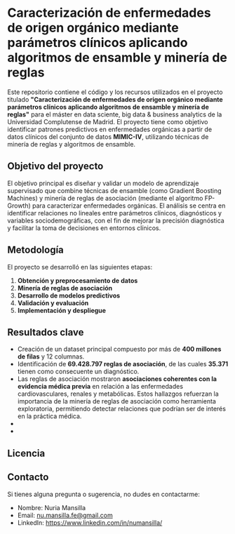 # Caracterización de enfermedades de origen orgánico mediante parámetros clínicos aplicando algoritmos de ensamble y minería de reglas

Este repositorio contiene el código y los recursos utilizados en el proyecto titulado **"Caracterización de enfermedades de origen orgánico mediante parámetros clínicos aplicando algoritmos de ensamble y minería de reglas"** para el máster en data sciente, big data & business analytics de la Universidad Complutense de Madrid. El proyecto tiene como objetivo identificar patrones predictivos en enfermedades orgánicas a partir de datos clínicos del conjunto de datos **MIMIC-IV**, utilizando técnicas de minería de reglas y algoritmos de ensamble.

## Objetivo del proyecto

El objetivo principal es diseñar y validar un modelo de aprendizaje supervisado que combine técnicas de ensamble (como Gradient Boosting Machines) y minería de reglas de asociación (mediante el algoritmo FP-Growth) para caracterizar enfermedades orgánicas. El análisis se centra en identificar relaciones no lineales entre parámetros clínicos, diagnósticos y variables sociodemográficas, con el fin de mejorar la precisión diagnóstica y facilitar la toma de decisiones en entornos clínicos.

## Metodología

El proyecto se desarrolló en las siguientes etapas:

1. **Obtención y preprocesamiento de datos**
2. **Minería de reglas de asociación**
3. **Desarrollo de modelos predictivos**
4. **Validación y evaluación**
5. **Implementación y despliegue**

## Resultados clave

- Creación de un dataset principal compuesto por más de **400 millones de filas** y 12 columnas.
- Identificación de **69.428.797 reglas de asociación**, de las cuales **35.371** tienen como consecuente un diagnóstico.
- Las reglas de asociación mostraron **asociaciones coherentes con la evidencia médica previa** en relación a las enfermedades cardiovasculares, renales y metabólicas. Estos hallazgos refuerzan la importancia de la minería de reglas de asociación como herramienta exploratoria, permitiendo detectar relaciones que podrían ser de interés en la práctica médica. 
-
-

## Licencia



## Contacto

Si tienes alguna pregunta o sugerencia, no dudes en contactarme:
- Nombre: Nuria Mansilla
- Email: nu.mansilla.fe@gmail.com
- LinkedIn: https://www.linkedin.com/in/numansilla/
